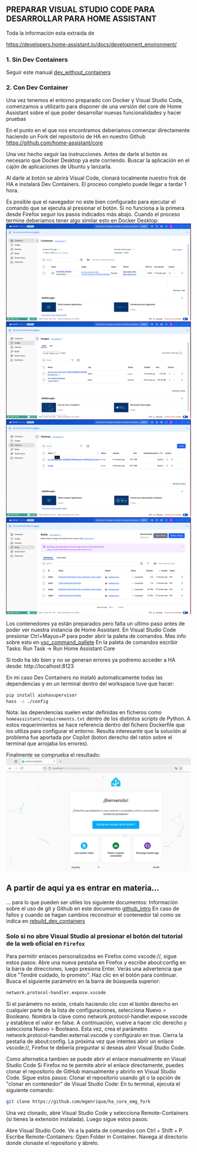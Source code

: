 ## PREPARAR VISUAL STUDIO CODE PARA DESARROLLAR PARA HOME ASSISTANT
Toda la información esta extraida de 

https://developers.home-assistant.io/docs/development_environment/

### 1. Sin Dev Containers
Seguir este manual [dev_without_containers](./dev_without_containers.md)

### 2. Con Dev Container
Una vez tenemos el entorno preparado con Docker y Visual Studio Code, comenzamos a utilizarlo para disponer de una versión del core de Home Assistant sobre el que poder desarrollar nuevas funcionalidades y hacer pruebas

En el punto en el que nos encontramos deberiamos comenzar directamente haciendo un Fork del repositorio de HA en nuestro Github
https://github.com/home-assistant/core

Una vez hecho seguir las instrucciones.
Antes de darle al botón es necesario que Docker Desktop ya este corriendo. Buscar la aplicación en el cajón de aplicaciones de Ubuntu y lanzarla.

Al darle al botón se abrirá Visual Code, clonará localmente nuestro frok de HA e instalará Dev Containers. El proceso completo puede llegar a tardar 1 hora.

Es posible que el navegador no este bien configurado para ejecutar el comando que se ejecuta al presionar el botón. Si no funciona a la primera desde Firefox seguir los pasos indicados más abajo.
Cuando el proceso termine deberiamos tener algo similar esto en Docker Desktop:
![DockerDesktopHA](../images/DockerDesktopHA_C.png)
![DockerDesktopHA](../images/DockerDesktopHA_I.png)
![DockerDesktopHA](../images/DockerDesktopHA_V.png)
![DockerDesktopHA](../images/DockerDesktopHA_B.png)

Los contenedores ya están preparados pero falta un ultimo paso antes de poder ver nuestra instancia de Home Assistant.
En Visual Studio Code presionar Ctrl+Mayus+P para poder abrir la paleta de comandos. Mas info sobre esto en [vsc_command_pallete](./vsc_command_pallete.md)
En la paleta de comandos escribir Tasks: Run Task -> Run Home Assistant Core

Si todo ha ido bien y no se generan errores ya podremo acceder a HA desde:
http://localhost:8123

En mi caso Dev Containers no instaló automaticamente todas las dependencias y en un terminal dentro del workspace tuve que hacer:
````bash
pip install aiohasupervisor
hass -c ./config
````
Nota: las dependencias suelen estar definidas en ficheros como `homeassistant/requirements.txt` dentro de los distintos scripts de Python.
A estos requerimientos se hace referencia dentro del fichero Dockerfile que los utiliza para configurar el entorno.
Resulta interesante que la solución al problema fue aportada por Copilot (boton derecho del ratón sobre el terminal que arrojaba los errores).

Finalmente se comprueba el resultado:
![ha_running](../images/ha_running.png)

## A partir de aqui ya es entrar en materia...
... para lo que pueden ser utiles los siguiente documentos:
Información sobre el uso de git y Github en este documento [github_intro](./Docs/github_intro.md)
En caso de fallos y cuando se hagan cambios reconstruir el contenedor tal como se indica en [rebuild_dev_containers](./rebuild_dev_containers.md)



### **Solo** si no abre Visual Studio al presionar el botón del tutorial de la web oficial en `Firefox`
Para permitir enlaces personalizados en Firefox como vscode://, sigue estos pasos:
Abre una nueva pestaña en Firefox y escribe about:config en la barra de direcciones, luego presiona Enter.
Verás una advertencia que dice "Tendré cuidado, lo prometo". Haz clic en el botón para continuar.
Busca el siguiente parámetro en la barra de búsqueda superior:
````bash
network.protocol-handler.expose.vscode
````
Si el parámetro no existe, créalo haciendo clic con el botón derecho en cualquier parte de la lista de configuraciones, selecciona Nuevo > Booleano.
Nombra la clave como network.protocol-handler.expose.vscode y establece el valor en false.
A continuación, vuelve a hacer clic derecho y selecciona Nuevo > Booleano. Esta vez, crea el parámetro network.protocol-handler.external.vscode y configúralo en true.
Cierra la pestaña de about:config.
La próxima vez que intentes abrir un enlace vscode://, Firefox te debería preguntar si deseas abrir Visual Studio Code.

Como alternatica tambien se puede abrir el enlace manualmente en Visual Studio Code
Si Firefox no te permite abrir el enlace directamente, puedes clonar el repositorio de GitHub manualmente y abrirlo en Visual Studio Code. Sigue estos pasos:
Clonar el repositorio usando git o la opción de "clonar en contenedor" de Visual Studio Code:
En tu terminal, ejecuta el siguiente comando:
````bash
git clone https://github.com/mgenrique/ha_core_emg_fork
````
Una vez clonado, abre Visual Studio Code y selecciona Remote-Containers (si tienes la extensión instalada). Luego sigue estos pasos:

Abre Visual Studio Code.
Ve a la paleta de comandos con Ctrl + Shift + P.
Escribe Remote-Containers: Open Folder in Container.
Navega al directorio donde clonaste el repositorio y ábrelo.

